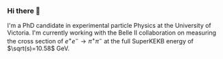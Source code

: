 ### Hi there 👋

I'm a PhD candidate in experimental particle Physics at the University of Victoria. I'm currently working with the Belle II collaboration on measuring the cross section of $e^+e^- \rightarrow \pi^+\pi^-$ at the full SuperKEKB energy of $\sqrt(s)=10.58$ GeV.

<!--
**alexandrebeaubien/alexandrebeaubien** is a ✨ _special_ ✨ repository because its `README.md` (this file) appears on your GitHub profile.

Here are some ideas to get you started:

- 🔭 I’m currently working on ...
- 🌱 I’m currently learning ...
- 👯 I’m looking to collaborate on ...
- 🤔 I’m looking for help with ...
- 💬 Ask me about ...
- 📫 How to reach me: ...
- 😄 Pronouns: ...
- ⚡ Fun fact: ...
-->
